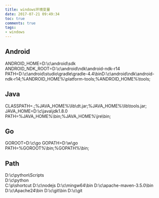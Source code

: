 ```yaml
---
title: windows环境变量
date: 2017-07-21 09:49:34
toc: true
comments: true
tags:
- windows
---
```


## Android
ANDROID_HOME=D:\c\android\sdk
ANDROID_NDK_ROOT=D:\c\android\ndk\android-ndk-r14
PATH=D:\c\android\studio\gradle\gradle-4.4\binD:\c\android\ndk\android-ndk-r14;%ANDROID_HOME%\platform-tools;%ANDROID_HOME%\tools;

## Java
CLASSPATH=.;%JAVA_HOME%\lib\dt.jar;%JAVA_HOME%\lib\tools.jar;
JAVA_HOME=D:\c\java\jdk1.8.0
PATH=%JAVA_HOME%\bin;%JAVA_HOME%\jre\bin;

## Go
GOROOT=D:\c\go
GOPATH=D:\w\go
PATH=%GOROOT%\bin;%GOPATH%\bin;

## Path
D:\c\python\Scripts\
D:\c\python\
C:\p\shortcut
D:\c\nodejs
D:\c\mingw64\bin
D:\c\apache-maven-3.5.0\bin
D:\c\Apache24\bin
D:\c\git\bin
D:\c\git
